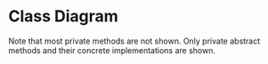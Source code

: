 # Class Diagram

Note that most private methods are not shown. Only private abstract methods and their concrete implementations are shown.

```{uml} class-diagram.puml
```